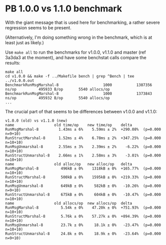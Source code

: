 # PB 1.0.0 vs 1.1.0 benchmark

With the giant message that is used here for benchmarking, a rather severe regression seems to be present.

(Alternatively, I'm doing something wrong in the benchmark, which is at least just as likely.)

Use `make all` to run the benchmarks for v1.0.0, v1.1.0 and master (ref 3a3da3 at the moment), and have some benchstat calls compare the results:

```console
make all
cd v1.0.0 && make -f ../Makefile bench | grep ^Bench | tee ../v1.0.0.out
BenchmarkRunMsgMarshal-8                    1000           1387356 ns/op          495933 B/op       5540 allocs/op
BenchmarkRunMsgMarshal-8                    1000           1373843 ns/op          495932 B/op       5540 allocs/op
...
```

The crucial part of that seems to be differences between v1.0.0 and v1.1.0:

```
v1.0.0 (old) vs v1.1.0 (new)
name                  old time/op    new time/op    delta
RunMsgMarshal-8         1.43ms ± 6%    5.59ms ± 2%  +290.08%  (p=0.000 n=9+10)
RunStructMarshal-8      1.52ms ± 4%    6.78ms ± 2%  +347.25%  (p=0.000 n=10+10)
RunMsgUnmarshal-8       2.55ms ± 3%    2.39ms ± 2%    -6.22%  (p=0.000 n=10+10)
RunStructUnmarshal-8    2.66ms ± 1%    2.58ms ± 3%    -3.01%  (p=0.000 n=10+10)
name                  old alloc/op   new alloc/op   delta
RunMsgMarshal-8          496kB ± 0%    1318kB ± 0%  +165.77%  (p=0.000 n=10+10)
RunStructMarshal-8       500kB ± 0%    1595kB ± 0%  +219.33%  (p=0.000 n=10+10)
RunMsgUnmarshal-8        649kB ± 0%     582kB ± 0%   -10.26%  (p=0.000 n=9+10)
RunStructUnmarshal-8     675kB ± 0%     604kB ± 0%   -10.47%  (p=0.000 n=10+10)
name                  old allocs/op  new allocs/op  delta
RunMsgMarshal-8          5.54k ± 0%    47.20k ± 0%  +751.93%  (p=0.000 n=10+10)
RunStructMarshal-8       5.76k ± 0%    57.27k ± 0%  +894.39%  (p=0.000 n=10+10)
RunMsgUnmarshal-8        23.7k ± 0%     18.1k ± 0%   -23.47%  (p=0.000 n=10+10)
RunStructUnmarshal-8     24.8k ± 0%     18.9k ± 0%   -23.64%  (p=0.000 n=9+10)
```
